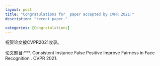 ```yaml
---
layout: post
title: "Congratulations for  paper accepted by CVPR 2021!"
description: "recent paper."

categories: [Congratulations]
---
```

祝贺论文被CVPR2021收录。

论文题目:***. Consistent Instance False Positive Improve Fairness in Face Recognition . CVPR 2021.


